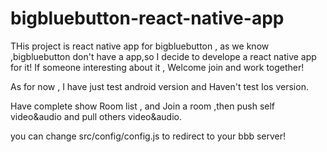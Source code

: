 # bigbluebutton-react-native-app
THis project is react native app for bigbluebutton , as we know ,bigbluebutton don't have a app,so I decide to develope a react native app for it!
If someone interesting about it , Welcome join and work together!

As for now , I have just test android version and Haven't test Ios version. 

Have complete show Room list , and Join a room ,then push self video&audio and pull others video&audio. 

you can change src/config/config.js to redirect to your bbb server!
